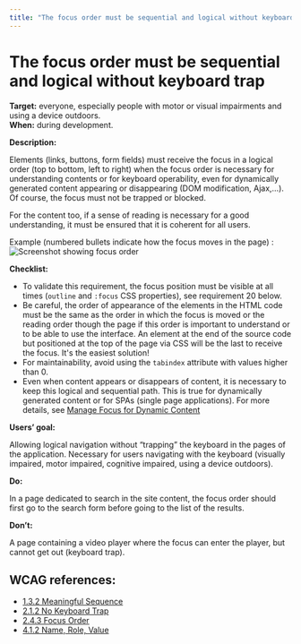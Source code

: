 ```yaml
---
title: "The focus order must be sequential and logical without keyboard trap"
---
```


# The focus order must be sequential and logical without keyboard trap

**Target:** everyone, especially people with motor or visual impairments and using a device outdoors.  
**When:** during development.

**Description:**

Elements (links, buttons, form fields) must receive the focus in a logical order (top to bottom, left to right) when the focus order is necessary for understanding contents or for keyboard operability, even for dynamically generated content appearing or disappearing (DOM modification, Ajax,…). Of course, the focus must not be trapped or blocked.

For the content too, if a sense of reading is necessary for a good understanding, it must be ensured that it is coherent for all users.

Example (numbered bullets indicate how the focus moves in the page) :  
![Screenshot showing focus order](../../images/focus/focus-order.png)

**Checklist:**

- To validate this requirement, the focus position must be visible at all times (`outline` and `:focus` <abbr>CSS</abbr>  properties), see requirement 20 below.
- Be careful, the order of appearance of the elements in the <abbr>HTML</abbr> code must be the same as the order in which the focus is moved or the reading order though the page if this order is important to understand or to be able to use the interface. An element at the end of the source code but positioned at the top of the page via <abbr>CSS</abbr> will be the last to receive the focus. It's the easiest solution! 
- For maintainability, avoid using the `tabindex` attribute with values higher than 0.
- Even when content appears or disappears of content, it is necessary to keep this logical and sequential path. This is true for dynamically generated content or for <abbr>SPAs</abbr> (single page applications). For more details, see [Manage Focus for Dynamic Content](../../components-examples/dynamic-focus/)

**Users’ goal:**

Allowing logical navigation without “trapping” the keyboard in the pages of the application. Necessary for users navigating with the keyboard (visually impaired, motor impaired, cognitive impaired, using a device outdoors).

**Do:**

In a page dedicated to search in the site content, the focus order should first go to the search form before going to the list of the results.

**Don’t:**     

A page containing a video player where the focus can enter the player, but cannot get out (keyboard trap).        

## <abbr>WCAG</abbr> references:

- [1.3.2 Meaningful Sequence](https://www.w3.org/TR/WCAG21/#meaningful-sequence)
- [2.1.2 No Keyboard Trap](https://www.w3.org/TR/WCAG21/#no-keyboard-trap)
- [2.4.3 Focus Order](https://www.w3.org/TR/WCAG21/#focus-order)
- [4.1.2 Name, Role, Value](https://www.w3.org/TR/WCAG21/#name-role-value)
